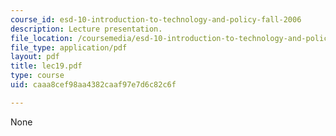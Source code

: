 ```yaml
---
course_id: esd-10-introduction-to-technology-and-policy-fall-2006
description: Lecture presentation.
file_location: /coursemedia/esd-10-introduction-to-technology-and-policy-fall-2006/caaa8cef98aa4382caaf97e7d6c82c6f_lec19.pdf
file_type: application/pdf
layout: pdf
title: lec19.pdf
type: course
uid: caaa8cef98aa4382caaf97e7d6c82c6f

---
```

None